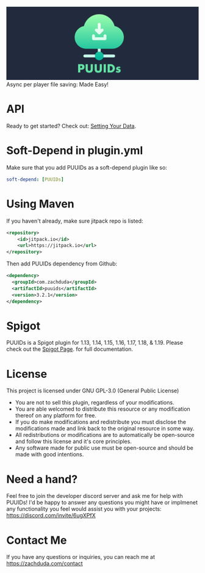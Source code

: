 ![Alt text](Images/banner.png?raw=true "PUUIDs Banner")
Async per player file saving: Made Easy!

# API
Ready to get started? Check out: [Setting Your Data](https://github.com/zachduda/PUUIDs/wiki/Start-Setting-Data).

# Soft-Depend in plugin.yml
Make sure that you add PUUIDs as a soft-depend plugin like so:
```yaml
soft-depend: [PUUIDs]
```
# Using Maven
If you haven't already, make sure jitpack repo is listed:
```xml
<repository>
    <id>jitpack.io</id>
    <url>https://jitpack.io</url>
</repository>
```

Then add PUUIDs dependency from Github:

```xml
<dependency>
  <groupId>com.zachduda</groupId>
  <artifactId>puuids</artifactId>
  <version>3.2.1</version>
</dependency>
```


# Spigot
PUUIDs is a Spigot plugin for 1.13, 1.14, 1.15, 1.16, 1.17, 1.18, & 1.19. Please check out the [Spigot Page](https://www.spigotmc.org/resources/puuids-•-an-async-file-api.71496/). for full documentation.


# License
This project is licensed under GNU GPL-3.0 (General Public License)
- You are not to sell this plugin, regardless of your modifications.
- You are able welcomed to distribute this resource or any modification thereof on any platform for free.
- If you do make modifications and redistribute you must disclose the modifications made and link back to the original resource in some way.
- All redistributions or modifications are to automatically be open-source and follow this license and it's core principles.
- Any software made for public use must be open-source and should be made with good intentions.


# Need a hand?
Feel free to join the developer discord server and ask me for help with PUUIDs! I'd be happy to answer any questions you might have or implmenet any functionality you feel would assist you with your projects: https://discord.com/invite/6ugXPfX


# Contact Me
If you have any questions or inquiries, you can reach me at https://zachduda.com/contact

